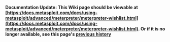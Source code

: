<!-- Maintainers:  Please do not modify this file directly, create a pull request instead -->

**Documentation Update: This Wiki page should be viewable at [https://docs.metasploit.com/docs/using-metasploit/advanced/meterpreter/meterpreter-wishlist.html](https://docs.metasploit.com/docs/using-metasploit/advanced/meterpreter/meterpreter-wishlist.html). Or if it is no longer available, see this page's [previous history](./_history)**

